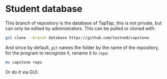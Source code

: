 # Student database

This branch of repository is the database of TapTap, this is not private, but can only be edited by administrators. This can be pulled or cloned with:

```bash
git clone --branch database https://github.com/testno0/capstone
```

And since by default, `git` names the folder by the name of the repository, for the program to recognize it, rename it to `repo`:

```bash
mv capstone repo
```

Or do it via GUI.
